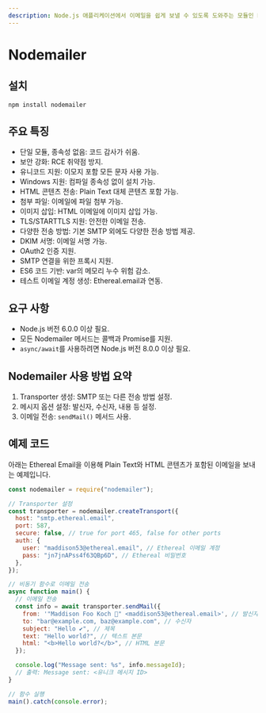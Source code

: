 ```yaml
---
description: Node.js 애플리케이션에서 이메일을 쉽게 보낼 수 있도록 도와주는 모듈인 Nodemailer에 관한 내용입니다.
---
```


# Nodemailer

## 설치

```bash
npm install nodemailer
```

## 주요 특징

- 단일 모듈, 종속성 없음: 코드 감사가 쉬움.
- 보안 강화: RCE 취약점 방지.
- 유니코드 지원: 이모지 포함 모든 문자 사용 가능.
- Windows 지원: 컴파일 종속성 없이 설치 가능.
- HTML 콘텐츠 전송: Plain Text 대체 콘텐츠 포함 가능.
- 첨부 파일: 이메일에 파일 첨부 가능.
- 이미지 삽입: HTML 이메일에 이미지 삽입 가능.
- TLS/STARTTLS 지원: 안전한 이메일 전송.
- 다양한 전송 방법: 기본 SMTP 외에도 다양한 전송 방법 제공.
- DKIM 서명: 이메일 서명 가능.
- OAuth2 인증 지원.
- SMTP 연결을 위한 프록시 지원.
- ES6 코드 기반: var의 메모리 누수 위험 감소.
- 테스트 이메일 계정 생성: Ethereal.email과 연동.

## 요구 사항

- Node.js 버전 6.0.0 이상 필요.
- 모든 Nodemailer 메서드는 콜백과 Promise를 지원.
- `async/await`를 사용하려면 Node.js 버전 8.0.0 이상 필요.

## Nodemailer 사용 방법 요약

1. Transporter 생성: SMTP 또는 다른 전송 방법 설정.
2. 메시지 옵션 설정: 발신자, 수신자, 내용 등 설정.
3. 이메일 전송: `sendMail()` 메서드 사용.

## 예제 코드

아래는 Ethereal Email을 이용해 Plain Text와 HTML 콘텐츠가 포함된 이메일을 보내는 예제입니다.

```jsx
const nodemailer = require("nodemailer");

// Transporter 설정
const transporter = nodemailer.createTransport({
  host: "smtp.ethereal.email",
  port: 587,
  secure: false, // true for port 465, false for other ports
  auth: {
    user: "maddison53@ethereal.email", // Ethereal 이메일 계정
    pass: "jn7jnAPss4f63QBp6D", // Ethereal 비밀번호
  },
});

// 비동기 함수로 이메일 전송
async function main() {
  // 이메일 전송
  const info = await transporter.sendMail({
    from: '"Maddison Foo Koch 👻" <maddison53@ethereal.email>', // 발신자
    to: "bar@example.com, baz@example.com", // 수신자
    subject: "Hello ✔", // 제목
    text: "Hello world?", // 텍스트 본문
    html: "<b>Hello world?</b>", // HTML 본문
  });

  console.log("Message sent: %s", info.messageId);
  // 출력: Message sent: <유니크 메시지 ID>
}

// 함수 실행
main().catch(console.error);
```
